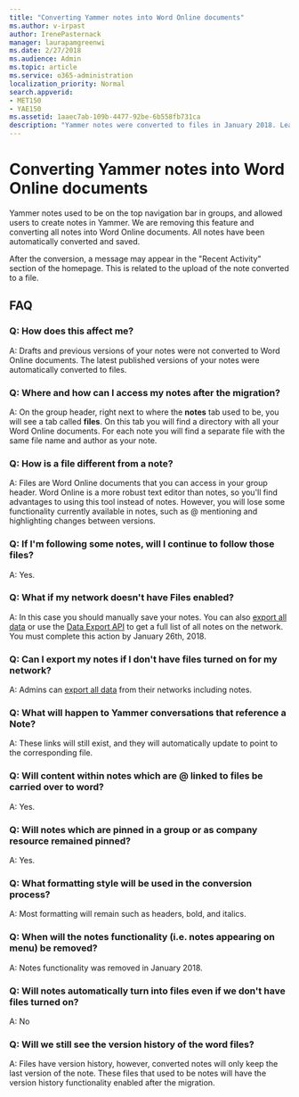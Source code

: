 ```yaml
---
title: "Converting Yammer notes into Word Online documents"
ms.author: v-irpast
author: IrenePasternack
manager: laurapamgreenwi
ms.date: 2/27/2018
ms.audience: Admin
ms.topic: article
ms.service: o365-administration
localization_priority: Normal
search.appverid:
- MET150
- YAE150
ms.assetid: 1aaec7ab-109b-4477-92be-6b558fb731ca
description: "Yammer notes were converted to files in January 2018. Learn where to find your files."
---
```


# Converting Yammer notes into Word Online documents

Yammer notes used to be on the top navigation bar in groups, and allowed users to create notes in Yammer. We are removing this feature and converting all notes into Word Online documents. All notes have been automatically converted and saved.
  
After the conversion, a message may appear in the "Recent Activity" section of the homepage. This is related to the upload of the note converted to a file.
  
## FAQ

### Q: How does this affect me?

A: Drafts and previous versions of your notes were not converted to Word Online documents. The latest published versions of your notes were automatically converted to files. 
  
### Q: Where and how can I access my notes after the migration?

A: On the group header, right next to where the **notes** tab used to be, you will see a tab called **files**. On this tab you will find a directory with all your Word Online documents. For each note you will find a separate file with the same file name and author as your note. 
  
### Q: How is a file different from a note?

A: Files are Word Online documents that you can access in your group header. Word Online is a more robust text editor than notes, so you'll find advantages to using this tool instead of notes. However, you will lose some functionality currently available in notes, such as @ mentioning and highlighting changes between versions.
  
### Q: If I'm following some notes, will I continue to follow those files?

A: Yes.
  
### Q: What if my network doesn't have Files enabled?

A: In this case you should manually save your notes. You can also [export all data](../manage-security-and-compliance/export-yammer-enterprise-data.md) or use the [Data Export API](https://developer.yammer.com/docs/data-export-api) to get a full list of all notes on the network. You must complete this action by January 26th, 2018. 
  
### Q: Can I export my notes if I don't have files turned on for my network?

A: Admins can [export all data](../manage-security-and-compliance/export-yammer-enterprise-data.md) from their networks including notes. 
  
### Q: What will happen to Yammer conversations that reference a Note?

A: These links will still exist, and they will automatically update to point to the corresponding file.
  
### Q: Will content within notes which are @ linked to files be carried over to word?

A: Yes.
  
### Q: Will notes which are pinned in a group or as company resource remained pinned?

A: Yes.
  
### Q: What formatting style will be used in the conversion process?

A: Most formatting will remain such as headers, bold, and italics.
  
### Q: When will the notes functionality (i.e. notes appearing on menu) be removed?

A: Notes functionality was removed in January 2018. 
  
### Q: Will notes automatically turn into files even if we don't have files turned on?

A: No
  
### Q: Will we still see the version history of the word files?

A: Files have version history, however, converted notes will only keep the last version of the note. These files that used to be notes will have the version history functionality enabled after the migration.
  

